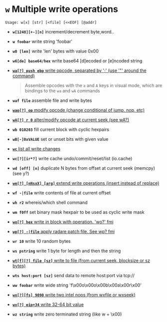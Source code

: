 <!-- TITLE: w -->

#  **`w`** Multiple write operations


```text
Usage: w[x] [str] [<file] [<<EOF] [@addr]
```


- **`w[1248][+-][n]`** increment/decrement byte,word..
- **`w foobar`** write string 'foobar'
- **`w0 [len]`** write 'len' bytes with value 0x00
- **`w6[de] base64/hex`** write base64 [d]ecoded or [e]ncoded string

- [ **`wa[?] push ebp`** write opcode, separated by ';' (use '"' around the command)](/options/w/wa-push)
	> Assemble opcodes with the `a` and `A` keys in visual mode, which are bindings to the `wa` and `wA` commands

- **`waf file`** assemble file and write bytes

- [ **`wao[?] op`** modify opcode (change conditional of jump. nop, etc)](/options/w/wao-op)

- [ **`wA[?] r 0`** alter/modify opcode at current seek (see wA?)](/options/w/wa-r-0)

- **`wb 010203`** fill current block with cyclic hexpairs
- **`wB[-]0xVALUE`** set or unset bits with given value

- [ **`wc`** list all write changes](/options/w/wc-list-all)

- **`wc[?][ir*?]`** write cache undo/commit/reset/list (io.cache)
- **`wd [off] [n]`** duplicate N bytes from offset at current seek (memcpy) (see y?)

- [ **`we[?] [nNsxX] [arg]`** extend write operations (insert instead of replace)](/options/w/we-nnsxx)

- **`wf -|file`** write contents of file at current offset
- **`wh r2`** whereis/which shell command
- **`wm f0ff`** set binary mask hexpair to be used as cyclic write mask

- [ **`wo[?] hex`** write in block with operation. 'wo?' fmi](/options/w/wo-hex-write)

- [ **`wp[?] -|file`** apply radare patch file. See wp? fmi](/options/w/wp-file)

- **`wr 10`** write 10 random bytes
- **`ws pstring`** write 1 byte for length and then the string

- [ **`wt[f][?] file [sz]`** write to file (from current seek, blocksize or sz bytes)](/options/w/wt-f-file)

- **`wts host:port [sz]`** send data to remote host:port via tcp://
- **`ww foobar`** write wide string 'f\x00o\x00o\x00b\x00a\x00r\x00'

- [ **`wx[?][fs] 9090`** write two intel nops (from wxfile or wxseek)](/options/w/wx-fs)

- [ **`wv[?] eip+34`** write 32-64 bit value](/options/w/wv-eip)

- **`wz string`** write zero terminated string (like w + \x00)

<p hidden>w0 w6 wa waf wao wA wb wB wc wd we wf wh wm wo wp wr ws wts ww wx wv wz</p>